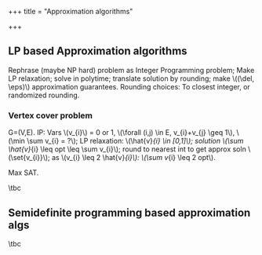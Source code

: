 +++
title = "Approximation algorithms"

+++
## LP based Approximation algorithms
Rephrase (maybe NP hard) problem as Integer Programming problem; Make LP relaxation; solve in polytime; translate solution by rounding; make \\((\del, \eps)\\) approximation guarantees. Rounding choices: To closest integer, or randomized rounding.

### Vertex cover problem
G=(V,E). IP: Vars \\(v_{i}\\) = 0 or 1, \\(\forall (i,j) \in E, v_{i}+v_{j} \geq 1\\), \\(\min \sum v_{i} = ?\\); LP relaxation: \\(\hat{v}_{i} \in [0,1]\\); solution \\(\sum \hat{v}_{i} \leq opt \leq \sum v_{i}\\); round to nearest int to get approx soln \\(\set{v_{i}}\\); as \\(v_{i} \leq 2 \hat{v}_{i}\\): \\(\sum v_{i} \leq 2 opt\\).

Max SAT.

\tbc

## Semidefinite programming based approximation algs

\tbc
